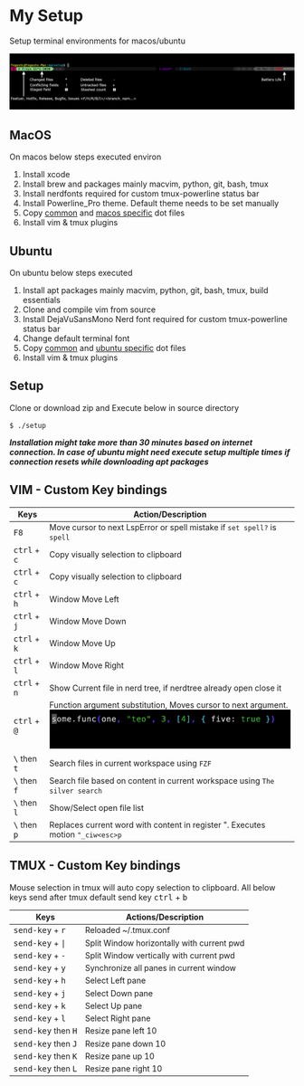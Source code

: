 My Setup 
=====================================
Setup terminal environments for macos/ubuntu

![tmux-powerline-bar](tmux-bar.png)

## MacOS
On macos below steps executed environ
1. Install xcode
1. Install brew and packages mainly macvim, python, git, bash, tmux
1. Install nerdfonts required for custom tmux-powerline status bar
1. Install Powerline_Pro theme. Default theme needs to be set manually
1. Copy [common](dots/common) and [macos specific](dots/macos) dot files
1. Install vim & tmux plugins

## Ubuntu
On ubuntu below steps executed
1. Install apt packages mainly macvim, python, git, bash, tmux, build essentials
1. Clone and compile vim from source
1. Install DejaVuSansMono Nerd font required for custom tmux-powerline status bar
1. Change default terminal font
1. Copy [common](dots/common) and [ubuntu specific](dots/ubuntu) dot files
1. Install vim & tmux plugins

## Setup 
Clone or download zip and Execute below in source directory
```Shell
$ ./setup
```
***Installation might take more than 30 minutes based on internet connection. In case of ubuntu might need execute setup multiple times if connection resets while downloading apt packages***

## VIM - Custom Key bindings
| Keys | Action/Description |
| -- | -- |
| <kbd>F8</kbd> | Move cursor to next LspError or spell mistake if `set spell?` is `spell` |
| <kbd>ctrl</kbd> + <kbd>c</kbd> | Copy visually selection to clipboard |
| <kbd>ctrl</kbd> + <kbd>c</kbd> | Copy visually selection to clipboard |
| <kbd>ctrl</kbd> + <kbd>h</kbd> | Window Move Left |
| <kbd>ctrl</kbd> + <kbd>j</kbd> | Window Move Down |
| <kbd>ctrl</kbd> + <kbd>k</kbd> | Window Move Up |
| <kbd>ctrl</kbd> + <kbd>l</kbd> | Window Move Right |
| <kbd>ctrl</kbd> + <kbd>n</kbd> | Show Current file in nerd tree, if nerdtree already open close it |
| <kbd>ctrl</kbd> + <kbd>@</kbd> | Function argument substitution, Moves cursor to next argument.<br/>![ctrl+@](ctrlplusspace.gif) |
| <kbd>\\</kbd> then <kbd>t</kbd> | Search files in current workspace using `FZF` |
| <kbd>\\</kbd> then <kbd>f</kbd> | Search file based on content in current workspace using `The silver search` |
| <kbd>\\</kbd> then <kbd>l</kbd> | Show/Select open file list |
| <kbd>\\</kbd> then <kbd>p</kbd> | Replaces current word with content in register ". Executes motion `"_ciw<esc>p` |

## TMUX - Custom Key bindings
Mouse selection in tmux will auto copy selection to clipboard. All below keys send after tmux default send key <kbd>ctrl</kbd> + <kbd>b</kbd>

| Keys | Actions/Description |
| -- | -- |
| <kbd>send-key</kbd> + <kbd>r</kbd> | Reloaded ~/.tmux.conf |
| <kbd>send-key</kbd> + <kbd>\|</kbd> | Split Window horizontally with current pwd |
| <kbd>send-key</kbd> + <kbd>-</kbd> | Split Window vertically with current pwd |
| <kbd>send-key</kbd> + <kbd>y</kbd> | Synchronize all panes in current window |
| <kbd>send-key</kbd> + <kbd>h</kbd> | Select Left pane |
| <kbd>send-key</kbd> + <kbd>j</kbd> | Select Down pane |
| <kbd>send-key</kbd> + <kbd>k</kbd> | Select Up pane |
| <kbd>send-key</kbd> + <kbd>l</kbd> | Select Right pane |
| <kbd>send-key</kbd> then <kbd>H</kbd> | Resize pane left  10 |
| <kbd>send-key</kbd> then <kbd>J</kbd> | Resize pane down 10 |
| <kbd>send-key</kbd> then <kbd>K</kbd> | Resize pane up 10 |
| <kbd>send-key</kbd> then <kbd>L</kbd> | Resize pane right 10 |
